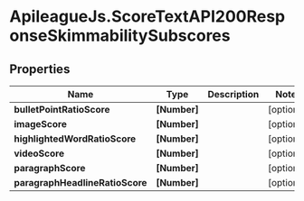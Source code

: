 # ApileagueJs.ScoreTextAPI200ResponseSkimmabilitySubscores

## Properties

Name | Type | Description | Notes
------------ | ------------- | ------------- | -------------
**bulletPointRatioScore** | **[Number]** |  | [optional] 
**imageScore** | **[Number]** |  | [optional] 
**highlightedWordRatioScore** | **[Number]** |  | [optional] 
**videoScore** | **[Number]** |  | [optional] 
**paragraphScore** | **[Number]** |  | [optional] 
**paragraphHeadlineRatioScore** | **[Number]** |  | [optional] 


